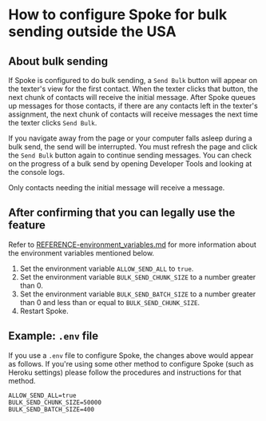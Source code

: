 # How to configure Spoke for bulk sending outside the USA

## About bulk sending

If Spoke is configured to do bulk sending, a `Send Bulk` button will appear on the texter's view for the first contact. When the texter clicks that button, the next chunk of contacts will receive the initial message. After Spoke queues up messages for those contacts, if there are any contacts left in the texter's assignment, the next chunk of contacts will receive messages the next time the texter clicks `Send Bulk`.

If you navigate away from the page or your computer falls asleep during a bulk send, the send will be interrupted. You must refresh the page and click the `Send Bulk` button again to continue sending messages. You can check on the progress of a bulk send by opening Developer Tools and looking at the console logs.

Only contacts needing the initial message will receive a message.

## After confirming that you can legally use the feature

Refer to [REFERENCE-environment_variables.md](REFERENCE-environment_variables.md) for more information about the environment variables mentioned below.

1. Set the environment variable `ALLOW_SEND_ALL` to `true`.
2. Set the environment variable `BULK_SEND_CHUNK_SIZE` to a number greater than 0.
3. Set the environment variable `BULK_SEND_BATCH_SIZE` to a number greater than 0 and less than or equal to `BULK_SEND_CHUNK_SIZE`.
4. Restart Spoke.

## Example: `.env` file

If you use a `.env` file to configure Spoke, the changes above would appear as follows. If you're using some other method to configure Spoke (such as Heroku settings) please follow the procedures and instructions for that method.

```
ALLOW_SEND_ALL=true
BULK_SEND_CHUNK_SIZE=50000
BULK_SEND_BATCH_SIZE=400
```

